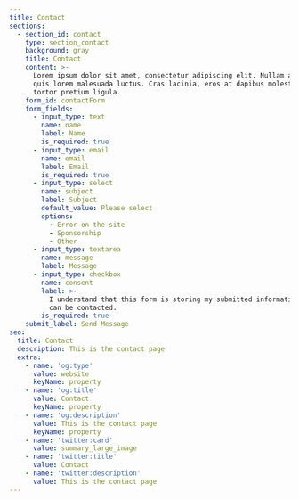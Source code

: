 ```yaml
---
title: Contact
sections:
  - section_id: contact
    type: section_contact
    background: gray
    title: Contact
    content: >-
      Lorem ipsum dolor sit amet, consectetur adipiscing elit. Nullam a metus
      quis lorem malesuada luctus. Cras lacinia, eros at dapibus molestie, risus
      tortor pretium ligula.
    form_id: contactForm
    form_fields:
      - input_type: text
        name: name
        label: Name
        is_required: true
      - input_type: email
        name: email
        label: Email
        is_required: true
      - input_type: select
        name: subject
        label: Subject
        default_value: Please select
        options:
          - Error on the site
          - Sponsorship
          - Other
      - input_type: textarea
        name: message
        label: Message
      - input_type: checkbox
        name: consent
        label: >-
          I understand that this form is storing my submitted information so I
          can be contacted.
        is_required: true
    submit_label: Send Message
seo:
  title: Contact
  description: This is the contact page
  extra:
    - name: 'og:type'
      value: website
      keyName: property
    - name: 'og:title'
      value: Contact
      keyName: property
    - name: 'og:description'
      value: This is the contact page
      keyName: property
    - name: 'twitter:card'
      value: summary_large_image
    - name: 'twitter:title'
      value: Contact
    - name: 'twitter:description'
      value: This is the contact page
---
```


